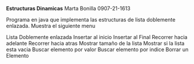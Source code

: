 **Estructuras Dinamicas**
Marta Bonilla 
0907-21-1613

Programa en java que implementa las estructuras de lista doblemente enlazada.
Muestra el siguiente menu

Lista Doblemente enlazada
Insertar al inicio
Insertar al Final
Recorrer hacia adelante
Recorrer hacia atras
Mostrar tamaño de la lista
Mostrar si la lista esta vacia
Buscar elemento por valor
Buscar elemento por indice
Borrar un Elemento

